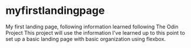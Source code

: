 # myfirstlandingpage
My first landing page, following information learned following The Odin Project
This project will use the information I've learned up to this point to set up a 
basic landing page with basic organization using flexbox. 